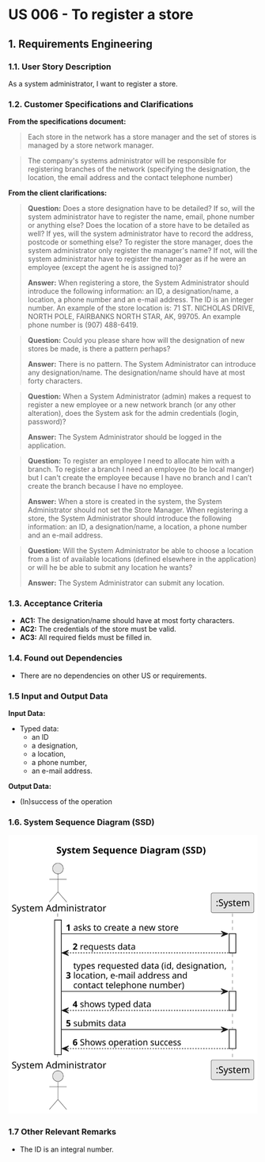 # US 006 - To register a store

## 1. Requirements Engineering


### 1.1. User Story Description


As a system administrator, I want to register a store.



### 1.2. Customer Specifications and Clarifications 


**From the specifications document:**

>  Each store in the network has a store manager and the set of stores is managed by a store network manager.

>  The company's systems administrator will be responsible for registering branches of the network (specifying the designation, the location, the email address and the contact telephone number)

**From the client clarifications:**

> **Question:** Does a store designation have to be detailed? If so, will the system administrator have to register the name, email, phone number or anything else? Does the location of a store have to be detailed as well? If yes, will the system administrator have to record the address, postcode or something else? To register the store manager, does the system administrator only register the manager's name? If not, will the system administrator have to register the manager as if he were an employee (except the agent he is assigned to)?
>  
> **Answer:** When registering a store, the System Administrator should introduce the following information: an ID, a designation/name, a location, a phone number and an e-mail address. The ID is an integer number. An example of the store location is: 71 ST. NICHOLAS DRIVE, NORTH POLE, FAIRBANKS NORTH STAR, AK, 99705. An example phone number is (907) 488-6419.

> **Question:** Could you please share how will the designation of new stores be made, is there a pattern perhaps?
>
> **Answer:** There is no pattern. The System Administrator can introduce any designation/name. The designation/name should have at most forty characters.

> **Question:** When a System Administrator (admin) makes a request to register a new employee or a new network branch (or any other alteration), does the System ask for the admin credentials (login, password)?
> 
> **Answer:** The System Administrator should be logged in the application.

> **Question:** To register an employee I need to allocate him with a branch. To register a branch I need an employee (to be local manger) but I can't create the employee because I have no branch and I can’t create the branch because I have no employee.
> 
> **Answer:** When a store is created in the system, the System Administrator should not set the Store Manager.  When registering a store, the System Administrator should introduce the following information: an ID, a designation/name, a location, a phone number and an e-mail address.

> **Question:** Will the System Administrator be able to choose a location from a list of available locations (defined elsewhere in the application) or will he be able to submit any location he wants?
> 
> **Answer:** The System Administrator can submit any location.


### 1.3. Acceptance Criteria


* **AC1:** The designation/name should have at most forty characters.
* **AC2:** The credentials of the store must be valid.
* **AC3:** All required fields must be filled in.


### 1.4. Found out Dependencies


* There are no dependencies on other US or requirements.


### 1.5 Input and Output Data


**Input Data:**

* Typed data:
	* an ID
	* a designation,
	* a location,
	* a phone number,
	* an e-mail address.

**Output Data:**

* (In)success of the operation

### 1.6. System Sequence Diagram (SSD)


![US005 SSD](svg/us005-system-sequence-diagram.svg)


### 1.7 Other Relevant Remarks

* The ID is an integral number.